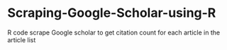 # Scraping-Google-Scholar-using-R
R code scrape Google scholar to get citation count for each article in the article list
